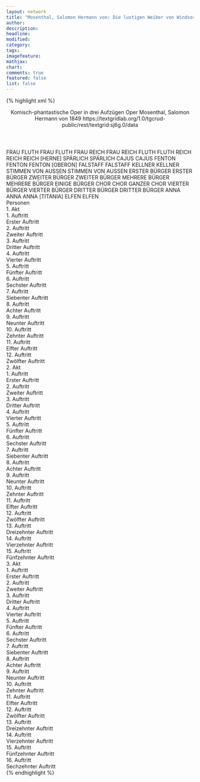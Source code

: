 ```yaml
---
layout: network
title: "Mosenthal, Salomon Hermann von: Die lustigen Weiber von Windsor (1849)"
author:
description:
headline:
modified:
category:
tags:
imagefeature: 
mathjax: 
chart: 
comments: true
featured: false
list: false
---
```

{% highlight xml %}
<?xml-model href="https://raw.githubusercontent.com/DLiNa/project/master/rules/lina.rnc"?><?xml-model href="https://raw.githubusercontent.com/DLiNa/project/master/rules/lina.sch"?>
<play xmlns="http://lina.digital">
  <header>
    <title>Die lustigen Weiber von Windsor</title>
    <subtitle>Komisch-phantastische Oper in drei Aufzügen</subtitle>
    <genretitle>Oper</genretitle>
    <author>Mosenthal, Salomon Hermann von</author>
    <date type="print"/>
    <date type="premiere" when="1849">1849</date>
    <date type="written"/>
    <source>https://textgridlab.org/1.0/tgcrud-public/rest/textgrid:sj6g.0/data</source>
  </header>
  <personae>
    <character>
      <name>FRAU FLUTH</name>
      <alias xml:id="frau_fluth">
        <name>FRAU FLUTH</name>
      </alias>
    </character>
    <character>
      <name>FRAU REICH</name>
      <alias xml:id="frau_reich">
        <name>FRAU REICH</name>
      </alias>
    </character>
    <character>
      <name>FLUTH</name>
      <alias xml:id="fluth">
        <name>FLUTH</name>
      </alias>
    </character>
    <character>
      <name>REICH</name>
      <alias xml:id="reich">
        <name>REICH</name>
      </alias>
      <alias xml:id="reich_herne">
        <name>REICH [HERNE]</name>
      </alias>
    </character>
    <character>
      <name>SPÄRLICH</name>
      <alias xml:id="spärlich">
        <name>SPÄRLICH</name>
      </alias>
    </character>
    <character>
      <name>CAJUS</name>
      <alias xml:id="cajus">
        <name>CAJUS</name>
      </alias>
    </character>
    <character>
      <name>FENTON</name>
      <alias xml:id="fenton">
        <name>FENTON</name>
      </alias>
      <alias xml:id="fenton_oberon">
        <name>FENTON [OBERON]</name>
      </alias>
    </character>
    <character>
      <name>FALSTAFF</name>
      <alias xml:id="falstaff">
        <name>FALSTAFF</name>
      </alias>
    </character>
    <character>
      <name>KELLNER</name>
      <alias xml:id="kellner">
        <name>KELLNER</name>
      </alias>
    </character>
    <character>
      <name>STIMMEN VON AUSSEN</name>
      <alias xml:id="stimmen_von_aussen">
        <name>STIMMEN VON AUSSEN</name>
      </alias>
    </character>
    <character>
      <name>ERSTER BÜRGER</name>
      <alias xml:id="erster_bürger">
        <name>ERSTER BÜRGER</name>
      </alias>
    </character>
    <character>
      <name>ZWEITER BÜRGER</name>
      <alias xml:id="zweiter_bürger">
        <name>ZWEITER BÜRGER</name>
      </alias>
    </character>
    <character>
      <name>MEHRERE BÜRGER</name>
      <alias xml:id="mehrere_bürger">
        <name>MEHRERE BÜRGER</name>
      </alias>
      <alias xml:id="einige_bürger">
        <name>EINIGE BÜRGER</name>
      </alias>
    </character>
    <character>
      <name>CHOR</name>
      <alias xml:id="chor">
        <name>CHOR</name>
      </alias>
      <alias xml:id="ganzer_chor">
        <name>GANZER CHOR</name>
      </alias>
    </character>
    <character>
      <name>VIERTER BÜRGER</name>
      <alias xml:id="vierter_bürger">
        <name>VIERTER BÜRGER</name>
      </alias>
    </character>
    <character>
      <name>DRITTER BÜRGER</name>
      <alias xml:id="dritter_bürger">
        <name>DRITTER BÜRGER</name>
      </alias>
    </character>
    <character>
      <name>ANNA</name>
      <alias xml:id="anna">
        <name>ANNA</name>
      </alias>
      <alias xml:id="anna_titania">
        <name>ANNA [TITANIA]</name>
      </alias>
    </character>
    <character>
      <name>ELFEN</name>
      <alias xml:id="elfen">
        <name>ELFEN</name>
      </alias>
    </character>
  </personae>
  <text>
    <div>
      <head>Personen</head>
    </div>
    <div>
      <head>1. Akt</head>
      <div>
        <head>1. Auftritt</head>
        <div>
          <head>Erster Auftritt</head>
          <sp who="#frau_fluth">
            <amount n="1" unit="speech_acts"/>
            <amount n="162" unit="words"/>
            <amount n="30" unit="lines"/>
            <amount n="812" unit="chars"/>
          </sp>
        </div>
      </div>
      <div>
        <head>2. Auftritt</head>
        <div>
          <head>Zweiter Auftritt</head>
          <sp who="#frau_reich">
            <amount n="13" unit="speech_acts"/>
            <amount n="105" unit="words"/>
            <amount n="21" unit="lines"/>
            <amount n="528" unit="chars"/>
          </sp>
          <sp who="#frau_fluth">
            <amount n="13" unit="speech_acts"/>
            <amount n="124" unit="words"/>
            <amount n="25" unit="lines"/>
            <amount n="614" unit="chars"/>
          </sp>
          <sp who="#frau_reich #frau_fluth">
            <amount n="2" unit="speech_acts"/>
            <amount n="115" unit="words"/>
            <amount n="26" unit="lines"/>
            <amount n="608" unit="chars"/>
          </sp>
        </div>
      </div>
      <div>
        <head>3. Auftritt</head>
        <div>
          <head>Dritter Auftritt</head>
          <sp who="#fluth">
            <amount n="4" unit="speech_acts"/>
            <amount n="122" unit="words"/>
            <amount n="681" unit="chars"/>
          </sp>
          <sp who="#reich">
            <amount n="5" unit="speech_acts"/>
            <amount n="91" unit="words"/>
            <amount n="3" unit="lines"/>
            <amount n="524" unit="chars"/>
          </sp>
          <sp who="#spärlich">
            <amount n="2" unit="speech_acts"/>
            <amount n="31" unit="words"/>
            <amount n="1" unit="lines"/>
            <amount n="161" unit="chars"/>
          </sp>
          <sp who="#cajus">
            <amount n="2" unit="speech_acts"/>
            <amount n="22" unit="words"/>
            <amount n="2" unit="lines"/>
            <amount n="98" unit="chars"/>
          </sp>
        </div>
      </div>
      <div>
        <head>4. Auftritt</head>
        <div>
          <head>Vierter Auftritt</head>
          <sp who="#fenton">
            <amount n="18" unit="speech_acts"/>
            <amount n="201" unit="words"/>
            <amount n="33" unit="lines"/>
            <amount n="1016" unit="chars"/>
          </sp>
          <sp who="#reich">
            <amount n="19" unit="speech_acts"/>
            <amount n="226" unit="words"/>
            <amount n="41" unit="lines"/>
            <amount n="1196" unit="chars"/>
          </sp>
          <sp who="#spärlich">
            <amount n="1" unit="speech_acts"/>
            <amount n="4" unit="words"/>
            <amount n="1" unit="lines"/>
            <amount n="12" unit="chars"/>
          </sp>
          <sp who="#cajus">
            <amount n="1" unit="speech_acts"/>
            <amount n="34" unit="words"/>
            <amount n="5" unit="lines"/>
            <amount n="184" unit="chars"/>
          </sp>
        </div>
      </div>
      <div>
        <head>5. Auftritt</head>
        <div>
          <head>Fünfter Auftritt</head>
          <sp who="#frau_fluth">
            <amount n="1" unit="speech_acts"/>
            <amount n="227" unit="words"/>
            <amount n="39" unit="lines"/>
            <amount n="1151" unit="chars"/>
          </sp>
        </div>
      </div>
      <div>
        <head>6. Auftritt</head>
        <div>
          <head>Sechster Auftritt</head>
          <sp who="#frau_reich">
            <amount n="7" unit="speech_acts"/>
            <amount n="86" unit="words"/>
            <amount n="4" unit="lines"/>
            <amount n="490" unit="chars"/>
          </sp>
          <sp who="#frau_fluth">
            <amount n="7" unit="speech_acts"/>
            <amount n="112" unit="words"/>
            <amount n="4" unit="lines"/>
            <amount n="613" unit="chars"/>
          </sp>
        </div>
      </div>
      <div>
        <head>7. Auftritt</head>
        <div>
          <head>Siebenter Auftritt</head>
          <sp who="#falstaff">
            <amount n="9" unit="speech_acts"/>
            <amount n="111" unit="words"/>
            <amount n="20" unit="lines"/>
            <amount n="572" unit="chars"/>
          </sp>
          <sp who="#frau_fluth">
            <amount n="9" unit="speech_acts"/>
            <amount n="59" unit="words"/>
            <amount n="13" unit="lines"/>
            <amount n="331" unit="chars"/>
          </sp>
          <sp who="#frau_reich">
            <amount n="6" unit="speech_acts"/>
            <amount n="16" unit="words"/>
            <amount n="5" unit="lines"/>
            <amount n="97" unit="chars"/>
          </sp>
        </div>
      </div>
      <div>
        <head>8. Auftritt</head>
        <div>
          <head>Achter Auftritt</head>
          <sp who="#frau_fluth">
            <amount n="13" unit="speech_acts"/>
            <amount n="63" unit="words"/>
            <amount n="16" unit="lines"/>
            <amount n="323" unit="chars"/>
          </sp>
          <sp who="#frau_reich">
            <amount n="11" unit="speech_acts"/>
            <amount n="99" unit="words"/>
            <amount n="17" unit="lines"/>
            <amount n="514" unit="chars"/>
          </sp>
          <sp who="#falstaff">
            <amount n="6" unit="speech_acts"/>
            <amount n="52" unit="words"/>
            <amount n="9" unit="lines"/>
            <amount n="234" unit="chars"/>
          </sp>
          <sp who="#frau_fluth">
            <amount n="1" unit="speech_acts"/>
            <amount n="1" unit="words"/>
            <amount n="1" unit="lines"/>
            <amount n="9" unit="chars"/>
          </sp>
          <sp who="#frau_reich">
            <amount n="1" unit="speech_acts"/>
            <amount n="7" unit="words"/>
            <amount n="1" unit="lines"/>
            <amount n="26" unit="chars"/>
          </sp>
          <sp who="#frau_fluth #frau_reich">
            <amount n="2" unit="speech_acts"/>
            <amount n="16" unit="words"/>
            <amount n="5" unit="lines"/>
            <amount n="105" unit="chars"/>
          </sp>
          <sp who="#falstaff">
            <amount n="1" unit="speech_acts"/>
            <amount n="3" unit="words"/>
            <amount n="1" unit="lines"/>
            <amount n="15" unit="chars"/>
          </sp>
        </div>
      </div>
      <div>
        <head>9. Auftritt</head>
        <div>
          <head>Neunter Auftritt</head>
          <sp who="#frau_fluth">
            <amount n="1" unit="speech_acts"/>
            <amount n="21" unit="words"/>
            <amount n="4" unit="lines"/>
            <amount n="104" unit="chars"/>
          </sp>
          <sp who="#frau_reich">
            <amount n="1" unit="speech_acts"/>
            <amount n="7" unit="words"/>
            <amount n="1" unit="lines"/>
            <amount n="36" unit="chars"/>
          </sp>
          <sp who="#frau_fluth #frau_reich">
            <amount n="1" unit="speech_acts"/>
            <amount n="6" unit="words"/>
            <amount n="1" unit="lines"/>
            <amount n="42" unit="chars"/>
          </sp>
        </div>
      </div>
      <div>
        <head>10. Auftritt</head>
        <div>
          <head>Zehnter Auftritt</head>
          <sp who="#fluth">
            <amount n="7" unit="speech_acts"/>
            <amount n="65" unit="words"/>
            <amount n="12" unit="lines"/>
            <amount n="341" unit="chars"/>
          </sp>
          <sp who="#frau_fluth">
            <amount n="5" unit="speech_acts"/>
            <amount n="35" unit="words"/>
            <amount n="7" unit="lines"/>
            <amount n="184" unit="chars"/>
          </sp>
          <sp who="#reich">
            <amount n="1" unit="speech_acts"/>
            <amount n="2" unit="words"/>
            <amount n="1" unit="lines"/>
            <amount n="14" unit="chars"/>
          </sp>
          <sp who="#cajus">
            <amount n="2" unit="speech_acts"/>
            <amount n="6" unit="words"/>
            <amount n="2" unit="lines"/>
            <amount n="40" unit="chars"/>
          </sp>
          <sp who="#reich #frau_reich">
            <amount n="1" unit="speech_acts"/>
            <amount n="6" unit="words"/>
            <amount n="1" unit="lines"/>
            <amount n="37" unit="chars"/>
          </sp>
          <sp who="#fluth #frau_fluth #reich #frau_reich #cajus #spärlich">
            <amount n="1" unit="speech_acts"/>
            <amount n="6" unit="words"/>
            <amount n="1" unit="lines"/>
            <amount n="33" unit="chars"/>
          </sp>
          <sp who="#spärlich">
            <amount n="1" unit="speech_acts"/>
            <amount n="4" unit="words"/>
            <amount n="1" unit="lines"/>
            <amount n="12" unit="chars"/>
          </sp>
        </div>
      </div>
      <div>
        <head>11. Auftritt</head>
        <div>
          <head>Elfter Auftritt</head>
          <sp who="#frau_reich #frau_fluth">
            <amount n="1" unit="speech_acts"/>
            <amount n="4" unit="words"/>
            <amount n="2" unit="lines"/>
            <amount n="28" unit="chars"/>
          </sp>
          <sp who="#frau_reich">
            <amount n="3" unit="speech_acts"/>
            <amount n="22" unit="words"/>
            <amount n="4" unit="lines"/>
            <amount n="124" unit="chars"/>
          </sp>
          <sp who="#frau_fluth">
            <amount n="3" unit="speech_acts"/>
            <amount n="23" unit="words"/>
            <amount n="4" unit="lines"/>
            <amount n="111" unit="chars"/>
          </sp>
          <sp who="#frau_reich #frau_fluth">
            <amount n="2" unit="speech_acts"/>
            <amount n="30" unit="words"/>
            <amount n="5" unit="lines"/>
            <amount n="154" unit="chars"/>
          </sp>
        </div>
      </div>
      <div>
        <head>12. Auftritt</head>
        <div>
          <head>Zwölfter Auftritt</head>
          <sp who="#frau_fluth">
            <amount n="7" unit="speech_acts"/>
            <amount n="131" unit="words"/>
            <amount n="24" unit="lines"/>
            <amount n="641" unit="chars"/>
          </sp>
          <sp who="#frau_reich">
            <amount n="5" unit="speech_acts"/>
            <amount n="49" unit="words"/>
            <amount n="9" unit="lines"/>
            <amount n="242" unit="chars"/>
          </sp>
          <sp who="#fluth">
            <amount n="6" unit="speech_acts"/>
            <amount n="95" unit="words"/>
            <amount n="18" unit="lines"/>
            <amount n="508" unit="chars"/>
          </sp>
          <sp who="#reich #cajus #spärlich #fluth">
            <amount n="1" unit="speech_acts"/>
            <amount n="1" unit="words"/>
            <amount n="1" unit="lines"/>
            <amount n="11" unit="chars"/>
          </sp>
          <sp who="#fluth #frau_reich #reich #cajus #spärlich">
            <amount n="3" unit="speech_acts"/>
            <amount n="5" unit="words"/>
            <amount n="3" unit="lines"/>
            <amount n="34" unit="chars"/>
          </sp>
          <sp who="#frau_fluth #frau_reich">
            <amount n="1" unit="speech_acts"/>
            <amount n="4" unit="words"/>
            <amount n="1" unit="lines"/>
            <amount n="22" unit="chars"/>
          </sp>
          <sp who="#frau_fluth #frau_reich #reich #cajus #spärlich">
            <amount n="1" unit="speech_acts"/>
            <amount n="54" unit="words"/>
            <amount n="10" unit="lines"/>
            <amount n="240" unit="chars"/>
          </sp>
          <sp who="#fluth #frau_reich #reich #cajus #spärlich">
            <amount n="1" unit="speech_acts"/>
            <amount n="29" unit="words"/>
            <amount n="5" unit="lines"/>
            <amount n="148" unit="chars"/>
          </sp>
        </div>
      </div>
    </div>
    <div>
      <head>2. Akt</head>
      <div>
        <head>1. Auftritt</head>
        <div>
          <head>Erster Auftritt</head>
          <sp who="#falstaff">
            <amount n="1" unit="speech_acts"/>
            <amount n="57" unit="words"/>
            <amount n="337" unit="chars"/>
          </sp>
        </div>
      </div>
      <div>
        <head>2. Auftritt</head>
        <div>
          <head>Zweiter Auftritt</head>
          <sp who="#kellner">
            <amount n="5" unit="speech_acts"/>
            <amount n="45" unit="words"/>
            <amount n="5" unit="lines"/>
            <amount n="249" unit="chars"/>
          </sp>
          <sp who="#falstaff">
            <amount n="6" unit="speech_acts"/>
            <amount n="415" unit="words"/>
            <amount n="1" unit="lines"/>
            <amount n="2408" unit="chars"/>
          </sp>
          <sp who="#stimmen_von_aussen">
            <amount n="1" unit="speech_acts"/>
            <amount n="4" unit="words"/>
            <amount n="1" unit="lines"/>
            <amount n="24" unit="chars"/>
          </sp>
        </div>
      </div>
      <div>
        <head>3. Auftritt</head>
        <div>
          <head>Dritter Auftritt</head>
          <sp who="#kellner">
            <amount n="2" unit="speech_acts"/>
            <amount n="17" unit="words"/>
            <amount n="2" unit="lines"/>
            <amount n="106" unit="chars"/>
          </sp>
          <sp who="#erster_bürger">
            <amount n="8" unit="speech_acts"/>
            <amount n="109" unit="words"/>
            <amount n="7" unit="lines"/>
            <amount n="516" unit="chars"/>
          </sp>
          <sp who="#falstaff">
            <amount n="21" unit="speech_acts"/>
            <amount n="531" unit="words"/>
            <amount n="34" unit="lines"/>
            <amount n="2817" unit="chars"/>
          </sp>
          <sp who="#zweiter_bürger">
            <amount n="4" unit="speech_acts"/>
            <amount n="24" unit="words"/>
            <amount n="4" unit="lines"/>
            <amount n="126" unit="chars"/>
          </sp>
          <sp who="#mehrere_bürger">
            <amount n="1" unit="speech_acts"/>
            <amount n="2" unit="words"/>
            <amount n="1" unit="lines"/>
            <amount n="9" unit="chars"/>
          </sp>
          <sp who="#erster_bürger #zweiter_bürger">
            <amount n="2" unit="speech_acts"/>
            <amount n="8" unit="words"/>
            <amount n="2" unit="lines"/>
            <amount n="41" unit="chars"/>
          </sp>
          <sp who="#kellner #erster_bürger #zweiter_bürger #vierter_bürger #dritter_bürger #falstaff #chor #einige_bürger">
            <amount n="2" unit="speech_acts"/>
            <amount n="3" unit="words"/>
            <amount n="2" unit="lines"/>
            <amount n="13" unit="chars"/>
          </sp>
          <sp who="#chor">
            <amount n="7" unit="speech_acts"/>
            <amount n="8" unit="words"/>
            <amount n="8" unit="lines"/>
            <amount n="46" unit="chars"/>
          </sp>
          <sp who="#einige_bürger">
            <amount n="1" unit="speech_acts"/>
            <amount n="24" unit="words"/>
            <amount n="4" unit="lines"/>
            <amount n="127" unit="chars"/>
          </sp>
          <sp who="#vierter_bürger">
            <amount n="2" unit="speech_acts"/>
            <amount n="21" unit="words"/>
            <amount n="2" unit="lines"/>
            <amount n="106" unit="chars"/>
          </sp>
          <sp who="#falstaff">
            <amount n="1" unit="speech_acts"/>
            <amount n="21" unit="words"/>
            <amount n="124" unit="chars"/>
          </sp>
          <sp who="#falstaff #erster_bürger">
            <amount n="1" unit="speech_acts"/>
            <amount n="44" unit="words"/>
            <amount n="240" unit="chars"/>
          </sp>
          <sp who="#dritter_bürger">
            <amount n="2" unit="speech_acts"/>
            <amount n="31" unit="words"/>
            <amount n="1" unit="lines"/>
            <amount n="168" unit="chars"/>
          </sp>
        </div>
      </div>
      <div>
        <head>4. Auftritt</head>
        <div>
          <head>Vierter Auftritt</head>
          <sp who="#kellner">
            <amount n="2" unit="speech_acts"/>
            <amount n="65" unit="words"/>
            <amount n="346" unit="chars"/>
          </sp>
          <sp who="#falstaff">
            <amount n="3" unit="speech_acts"/>
            <amount n="49" unit="words"/>
            <amount n="2" unit="lines"/>
            <amount n="270" unit="chars"/>
          </sp>
        </div>
      </div>
      <div>
        <head>5. Auftritt</head>
        <div>
          <head>Fünfter Auftritt</head>
          <sp who="#fluth">
            <amount n="25" unit="speech_acts"/>
            <amount n="405" unit="words"/>
            <amount n="68" unit="lines"/>
            <amount n="2137" unit="chars"/>
          </sp>
          <sp who="#falstaff">
            <amount n="25" unit="speech_acts"/>
            <amount n="426" unit="words"/>
            <amount n="68" unit="lines"/>
            <amount n="2243" unit="chars"/>
          </sp>
          <sp who="#fluth #falstaff">
            <amount n="4" unit="speech_acts"/>
            <amount n="84" unit="words"/>
            <amount n="16" unit="lines"/>
            <amount n="497" unit="chars"/>
          </sp>
        </div>
      </div>
      <div>
        <head>6. Auftritt</head>
        <div>
          <head>Sechster Auftritt</head>
          <sp who="#spärlich">
            <amount n="1" unit="speech_acts"/>
            <amount n="79" unit="words"/>
            <amount n="16" unit="lines"/>
            <amount n="444" unit="chars"/>
          </sp>
        </div>
      </div>
      <div>
        <head>7. Auftritt</head>
        <div>
          <head>Siebenter Auftritt</head>
          <sp who="#cajus">
            <amount n="3" unit="speech_acts"/>
            <amount n="95" unit="words"/>
            <amount n="12" unit="lines"/>
            <amount n="513" unit="chars"/>
          </sp>
          <sp who="#spärlich">
            <amount n="1" unit="speech_acts"/>
            <amount n="10" unit="words"/>
            <amount n="1" unit="lines"/>
            <amount n="47" unit="chars"/>
          </sp>
          <sp who="#fenton">
            <amount n="1" unit="speech_acts"/>
            <amount n="7" unit="words"/>
            <amount n="1" unit="lines"/>
            <amount n="33" unit="chars"/>
          </sp>
        </div>
      </div>
      <div>
        <head>8. Auftritt</head>
        <div>
          <head>Achter Auftritt</head>
          <sp who="#fenton">
            <amount n="2" unit="speech_acts"/>
            <amount n="61" unit="words"/>
            <amount n="12" unit="lines"/>
            <amount n="341" unit="chars"/>
          </sp>
          <sp who="#spärlich">
            <amount n="1" unit="speech_acts"/>
            <amount n="9" unit="words"/>
            <amount n="2" unit="lines"/>
            <amount n="53" unit="chars"/>
          </sp>
          <sp who="#cajus">
            <amount n="1" unit="speech_acts"/>
            <amount n="12" unit="words"/>
            <amount n="2" unit="lines"/>
            <amount n="57" unit="chars"/>
          </sp>
        </div>
      </div>
      <div>
        <head>9. Auftritt</head>
        <div>
          <head>Neunter Auftritt</head>
          <sp who="#anna">
            <amount n="8" unit="speech_acts"/>
            <amount n="128" unit="words"/>
            <amount n="24" unit="lines"/>
            <amount n="689" unit="chars"/>
          </sp>
          <sp who="#fenton">
            <amount n="8" unit="speech_acts"/>
            <amount n="105" unit="words"/>
            <amount n="19" unit="lines"/>
            <amount n="529" unit="chars"/>
          </sp>
          <sp who="#spärlich">
            <amount n="3" unit="speech_acts"/>
            <amount n="41" unit="words"/>
            <amount n="7" unit="lines"/>
            <amount n="186" unit="chars"/>
          </sp>
          <sp who="#cajus">
            <amount n="5" unit="speech_acts"/>
            <amount n="102" unit="words"/>
            <amount n="8" unit="lines"/>
            <amount n="518" unit="chars"/>
          </sp>
        </div>
      </div>
      <div>
        <head>10. Auftritt</head>
        <div>
          <head>Zehnter Auftritt</head>
          <sp who="#falstaff">
            <amount n="4" unit="speech_acts"/>
            <amount n="49" unit="words"/>
            <amount n="3" unit="lines"/>
            <amount n="266" unit="chars"/>
          </sp>
          <sp who="#frau_fluth">
            <amount n="3" unit="speech_acts"/>
            <amount n="48" unit="words"/>
            <amount n="2" unit="lines"/>
            <amount n="259" unit="chars"/>
          </sp>
          <sp who="#frau_reich">
            <amount n="1" unit="speech_acts"/>
            <amount n="5" unit="words"/>
            <amount n="1" unit="lines"/>
            <amount n="32" unit="chars"/>
          </sp>
        </div>
      </div>
      <div>
        <head>11. Auftritt</head>
        <div>
          <head>Elfter Auftritt</head>
          <sp who="#frau_reich">
            <amount n="6" unit="speech_acts"/>
            <amount n="138" unit="words"/>
            <amount n="4" unit="lines"/>
            <amount n="766" unit="chars"/>
          </sp>
          <sp who="#frau_fluth">
            <amount n="7" unit="speech_acts"/>
            <amount n="143" unit="words"/>
            <amount n="4" unit="lines"/>
            <amount n="794" unit="chars"/>
          </sp>
          <sp who="#falstaff">
            <amount n="3" unit="speech_acts"/>
            <amount n="34" unit="words"/>
            <amount n="3" unit="lines"/>
            <amount n="188" unit="chars"/>
          </sp>
        </div>
      </div>
      <div>
        <head>12. Auftritt</head>
        <div>
          <head>Zwölfter Auftritt</head>
          <sp who="#fluth">
            <amount n="24" unit="speech_acts"/>
            <amount n="279" unit="words"/>
            <amount n="55" unit="lines"/>
            <amount n="1496" unit="chars"/>
          </sp>
          <sp who="#frau_fluth">
            <amount n="19" unit="speech_acts"/>
            <amount n="152" unit="words"/>
            <amount n="34" unit="lines"/>
            <amount n="822" unit="chars"/>
          </sp>
          <sp who="#fluth">
            <amount n="1" unit="speech_acts"/>
            <amount n="51" unit="words"/>
            <amount n="10" unit="lines"/>
            <amount n="272" unit="chars"/>
          </sp>
        </div>
      </div>
      <div>
        <head>13. Auftritt</head>
        <div>
          <head>Dreizehnter Auftritt</head>
          <sp who="#fluth">
            <amount n="5" unit="speech_acts"/>
            <amount n="59" unit="words"/>
            <amount n="10" unit="lines"/>
            <amount n="330" unit="chars"/>
          </sp>
          <sp who="#reich">
            <amount n="1" unit="speech_acts"/>
            <amount n="6" unit="words"/>
            <amount n="1" unit="lines"/>
            <amount n="34" unit="chars"/>
          </sp>
          <sp who="#cajus">
            <amount n="1" unit="speech_acts"/>
            <amount n="13" unit="words"/>
            <amount n="2" unit="lines"/>
            <amount n="71" unit="chars"/>
          </sp>
          <sp who="#spärlich">
            <amount n="1" unit="speech_acts"/>
            <amount n="4" unit="words"/>
            <amount n="1" unit="lines"/>
            <amount n="12" unit="chars"/>
          </sp>
          <sp who="#frau_fluth">
            <amount n="3" unit="speech_acts"/>
            <amount n="62" unit="words"/>
            <amount n="11" unit="lines"/>
            <amount n="356" unit="chars"/>
          </sp>
        </div>
      </div>
      <div>
        <head>14. Auftritt</head>
        <div>
          <head>Vierzehnter Auftritt</head>
          <sp who="#frau_reich">
            <amount n="1" unit="speech_acts"/>
            <amount n="14" unit="words"/>
            <amount n="2" unit="lines"/>
            <amount n="67" unit="chars"/>
          </sp>
          <sp who="#fluth">
            <amount n="4" unit="speech_acts"/>
            <amount n="49" unit="words"/>
            <amount n="8" unit="lines"/>
            <amount n="275" unit="chars"/>
          </sp>
          <sp who="#frau_fluth">
            <amount n="1" unit="speech_acts"/>
            <amount n="1" unit="words"/>
            <amount n="1" unit="lines"/>
            <amount n="6" unit="chars"/>
          </sp>
          <sp who="#falstaff">
            <amount n="4" unit="speech_acts"/>
            <amount n="30" unit="words"/>
            <amount n="6" unit="lines"/>
            <amount n="148" unit="chars"/>
          </sp>
          <sp who="#reich #cajus #spärlich #fluth">
            <amount n="1" unit="speech_acts"/>
            <amount n="4" unit="words"/>
            <amount n="1" unit="lines"/>
            <amount n="21" unit="chars"/>
          </sp>
          <sp who="#frau_reich #frau_fluth">
            <amount n="1" unit="speech_acts"/>
            <amount n="6" unit="words"/>
            <amount n="1" unit="lines"/>
            <amount n="35" unit="chars"/>
          </sp>
        </div>
      </div>
      <div>
        <head>15. Auftritt</head>
        <div>
          <head>Fünfzehnter Auftritt</head>
          <sp who="#fluth">
            <amount n="1" unit="speech_acts"/>
            <amount n="110" unit="words"/>
            <amount n="18" unit="lines"/>
            <amount n="549" unit="chars"/>
          </sp>
          <sp who="#cajus">
            <amount n="1" unit="speech_acts"/>
            <amount n="30" unit="words"/>
            <amount n="6" unit="lines"/>
            <amount n="169" unit="chars"/>
          </sp>
        </div>
      </div>
    </div>
    <div>
      <head>3. Akt</head>
      <div>
        <head>1. Auftritt</head>
        <div>
          <head>Erster Auftritt</head>
          <sp who="#fluth">
            <amount n="6" unit="speech_acts"/>
            <amount n="58" unit="words"/>
            <amount n="5" unit="lines"/>
            <amount n="346" unit="chars"/>
          </sp>
          <sp who="#frau_fluth">
            <amount n="5" unit="speech_acts"/>
            <amount n="129" unit="words"/>
            <amount n="2" unit="lines"/>
            <amount n="759" unit="chars"/>
          </sp>
          <sp who="#reich">
            <amount n="6" unit="speech_acts"/>
            <amount n="110" unit="words"/>
            <amount n="3" unit="lines"/>
            <amount n="616" unit="chars"/>
          </sp>
          <sp who="#frau_reich">
            <amount n="6" unit="speech_acts"/>
            <amount n="255" unit="words"/>
            <amount n="32" unit="lines"/>
            <amount n="1368" unit="chars"/>
          </sp>
          <sp who="#reich #fluth">
            <amount n="1" unit="speech_acts"/>
            <amount n="4" unit="words"/>
            <amount n="1" unit="lines"/>
            <amount n="23" unit="chars"/>
          </sp>
        </div>
      </div>
      <div>
        <head>2. Auftritt</head>
        <div>
          <head>Zweiter Auftritt</head>
          <sp who="#frau_reich">
            <amount n="6" unit="speech_acts"/>
            <amount n="118" unit="words"/>
            <amount n="4" unit="lines"/>
            <amount n="657" unit="chars"/>
          </sp>
          <sp who="#anna">
            <amount n="5" unit="speech_acts"/>
            <amount n="35" unit="words"/>
            <amount n="5" unit="lines"/>
            <amount n="178" unit="chars"/>
          </sp>
        </div>
      </div>
      <div>
        <head>3. Auftritt</head>
        <div>
          <head>Dritter Auftritt</head>
          <sp who="#anna">
            <amount n="5" unit="speech_acts"/>
            <amount n="78" unit="words"/>
            <amount n="4" unit="lines"/>
            <amount n="427" unit="chars"/>
          </sp>
          <sp who="#reich">
            <amount n="6" unit="speech_acts"/>
            <amount n="166" unit="words"/>
            <amount n="3" unit="lines"/>
            <amount n="896" unit="chars"/>
          </sp>
        </div>
      </div>
      <div>
        <head>4. Auftritt</head>
        <div>
          <head>Vierter Auftritt</head>
          <sp who="#anna">
            <amount n="2" unit="speech_acts"/>
            <amount n="284" unit="words"/>
            <amount n="35" unit="lines"/>
            <amount n="1564" unit="chars"/>
          </sp>
        </div>
      </div>
      <div>
        <head>5. Auftritt</head>
        <div>
          <head>Fünfter Auftritt</head>
          <sp who="#fluth">
            <amount n="2" unit="speech_acts"/>
            <amount n="31" unit="words"/>
            <amount n="1" unit="lines"/>
            <amount n="195" unit="chars"/>
          </sp>
          <sp who="#reich">
            <amount n="3" unit="speech_acts"/>
            <amount n="53" unit="words"/>
            <amount n="2" unit="lines"/>
            <amount n="297" unit="chars"/>
          </sp>
          <sp who="#spärlich">
            <amount n="2" unit="speech_acts"/>
            <amount n="31" unit="words"/>
            <amount n="1" unit="lines"/>
            <amount n="156" unit="chars"/>
          </sp>
        </div>
      </div>
      <div>
        <head>6. Auftritt</head>
        <div>
          <head>Sechster Auftritt</head>
          <sp who="#frau_fluth">
            <amount n="2" unit="speech_acts"/>
            <amount n="29" unit="words"/>
            <amount n="1" unit="lines"/>
            <amount n="184" unit="chars"/>
          </sp>
          <sp who="#frau_reich">
            <amount n="3" unit="speech_acts"/>
            <amount n="42" unit="words"/>
            <amount n="2" unit="lines"/>
            <amount n="229" unit="chars"/>
          </sp>
          <sp who="#cajus">
            <amount n="1" unit="speech_acts"/>
            <amount n="46" unit="words"/>
            <amount n="248" unit="chars"/>
          </sp>
          <sp who="#chor">
            <amount n="1" unit="speech_acts"/>
            <amount n="13" unit="words"/>
            <amount n="4" unit="lines"/>
            <amount n="60" unit="chars"/>
          </sp>
        </div>
      </div>
      <div>
        <head>7. Auftritt</head>
        <div>
          <head>Siebenter Auftritt</head>
          <sp who="#falstaff">
            <amount n="1" unit="speech_acts"/>
            <amount n="51" unit="words"/>
            <amount n="8" unit="lines"/>
            <amount n="269" unit="chars"/>
          </sp>
        </div>
      </div>
      <div>
        <head>8. Auftritt</head>
        <div>
          <head>Achter Auftritt</head>
          <sp who="#frau_fluth">
            <amount n="4" unit="speech_acts"/>
            <amount n="35" unit="words"/>
            <amount n="5" unit="lines"/>
            <amount n="179" unit="chars"/>
          </sp>
          <sp who="#frau_reich">
            <amount n="4" unit="speech_acts"/>
            <amount n="26" unit="words"/>
            <amount n="5" unit="lines"/>
            <amount n="133" unit="chars"/>
          </sp>
          <sp who="#falstaff">
            <amount n="7" unit="speech_acts"/>
            <amount n="87" unit="words"/>
            <amount n="17" unit="lines"/>
            <amount n="441" unit="chars"/>
          </sp>
          <sp who="#frau_fluth #frau_reich">
            <amount n="1" unit="speech_acts"/>
            <amount n="13" unit="words"/>
            <amount n="2" unit="lines"/>
            <amount n="68" unit="chars"/>
          </sp>
          <sp who="#frau_fluth #frau_reich">
            <amount n="2" unit="speech_acts"/>
            <amount n="9" unit="words"/>
            <amount n="3" unit="lines"/>
            <amount n="49" unit="chars"/>
          </sp>
          <sp who="#frau_fluth #frau_reich #falstaff">
            <amount n="2" unit="speech_acts"/>
            <amount n="45" unit="words"/>
            <amount n="8" unit="lines"/>
            <amount n="238" unit="chars"/>
          </sp>
        </div>
      </div>
      <div>
        <head>9. Auftritt</head>
        <div>
          <head>Neunter Auftritt</head>
        </div>
      </div>
      <div>
        <head>10. Auftritt</head>
        <div>
          <head>Zehnter Auftritt</head>
          <sp who="#anna_titania">
            <amount n="1" unit="speech_acts"/>
            <amount n="30" unit="words"/>
            <amount n="4" unit="lines"/>
            <amount n="161" unit="chars"/>
          </sp>
          <sp who="#chor">
            <amount n="1" unit="speech_acts"/>
            <amount n="4" unit="words"/>
            <amount n="1" unit="lines"/>
            <amount n="23" unit="chars"/>
          </sp>
        </div>
      </div>
      <div>
        <head>11. Auftritt</head>
        <div>
          <head>Elfter Auftritt</head>
          <sp who="#fenton_oberon">
            <amount n="1" unit="speech_acts"/>
            <amount n="31" unit="words"/>
            <amount n="4" unit="lines"/>
            <amount n="155" unit="chars"/>
          </sp>
          <sp who="#anna_titania #fenton_oberon">
            <amount n="1" unit="speech_acts"/>
            <amount n="5" unit="words"/>
            <amount n="1" unit="lines"/>
            <amount n="22" unit="chars"/>
          </sp>
          <sp who="#elfen">
            <amount n="2" unit="speech_acts"/>
            <amount n="31" unit="words"/>
            <amount n="5" unit="lines"/>
            <amount n="169" unit="chars"/>
          </sp>
        </div>
      </div>
      <div>
        <head>12. Auftritt</head>
        <div>
          <head>Zwölfter Auftritt</head>
          <sp who="#elfen">
            <amount n="2" unit="speech_acts"/>
            <amount n="8" unit="words"/>
            <amount n="2" unit="lines"/>
            <amount n="42" unit="chars"/>
          </sp>
          <sp who="#reich">
            <amount n="1" unit="speech_acts"/>
            <amount n="11" unit="words"/>
            <amount n="3" unit="lines"/>
            <amount n="63" unit="chars"/>
          </sp>
          <sp who="#ganzer_chor">
            <amount n="1" unit="speech_acts"/>
            <amount n="28" unit="words"/>
            <amount n="5" unit="lines"/>
            <amount n="169" unit="chars"/>
          </sp>
          <sp who="#reich_herne">
            <amount n="2" unit="speech_acts"/>
            <amount n="45" unit="words"/>
            <amount n="8" unit="lines"/>
            <amount n="247" unit="chars"/>
          </sp>
        </div>
      </div>
      <div>
        <head>13. Auftritt</head>
        <div>
          <head>Dreizehnter Auftritt</head>
          <sp who="#elfen">
            <amount n="2" unit="speech_acts"/>
            <amount n="25" unit="words"/>
            <amount n="5" unit="lines"/>
            <amount n="130" unit="chars"/>
          </sp>
          <sp who="#reich_herne">
            <amount n="2" unit="speech_acts"/>
            <amount n="22" unit="words"/>
            <amount n="5" unit="lines"/>
            <amount n="121" unit="chars"/>
          </sp>
          <sp who="#falstaff">
            <amount n="3" unit="speech_acts"/>
            <amount n="3" unit="words"/>
            <amount n="3" unit="lines"/>
            <amount n="9" unit="chars"/>
          </sp>
          <sp who="#elfen #reich_herne #falstaff #cajus #spärlich #ganzer_chor">
            <amount n="2" unit="speech_acts"/>
            <amount n="6" unit="words"/>
            <amount n="2" unit="lines"/>
            <amount n="37" unit="chars"/>
          </sp>
          <sp who="#cajus">
            <amount n="3" unit="speech_acts"/>
            <amount n="18" unit="words"/>
            <amount n="4" unit="lines"/>
            <amount n="80" unit="chars"/>
          </sp>
          <sp who="#spärlich">
            <amount n="3" unit="speech_acts"/>
            <amount n="19" unit="words"/>
            <amount n="4" unit="lines"/>
            <amount n="70" unit="chars"/>
          </sp>
          <sp who="#ganzer_chor">
            <amount n="1" unit="speech_acts"/>
            <amount n="98" unit="words"/>
            <amount n="23" unit="lines"/>
            <amount n="554" unit="chars"/>
          </sp>
        </div>
      </div>
      <div>
        <head>14. Auftritt</head>
        <div>
          <head>Vierzehnter Auftritt</head>
          <sp who="#fluth #frau_fluth #frau_reich">
            <amount n="1" unit="speech_acts"/>
            <amount n="3" unit="words"/>
            <amount n="1" unit="lines"/>
            <amount n="15" unit="chars"/>
          </sp>
          <sp who="#falstaff">
            <amount n="3" unit="speech_acts"/>
            <amount n="30" unit="words"/>
            <amount n="3" unit="lines"/>
            <amount n="151" unit="chars"/>
          </sp>
          <sp who="#reich">
            <amount n="3" unit="speech_acts"/>
            <amount n="88" unit="words"/>
            <amount n="1" unit="lines"/>
            <amount n="481" unit="chars"/>
          </sp>
          <sp who="#frau_reich">
            <amount n="4" unit="speech_acts"/>
            <amount n="85" unit="words"/>
            <amount n="1" unit="lines"/>
            <amount n="474" unit="chars"/>
          </sp>
          <sp who="#fluth">
            <amount n="1" unit="speech_acts"/>
            <amount n="63" unit="words"/>
            <amount n="332" unit="chars"/>
          </sp>
          <sp who="#frau_fluth">
            <amount n="2" unit="speech_acts"/>
            <amount n="19" unit="words"/>
            <amount n="2" unit="lines"/>
            <amount n="114" unit="chars"/>
          </sp>
        </div>
      </div>
      <div>
        <head>15. Auftritt</head>
        <div>
          <head>Fünfzehnter Auftritt</head>
          <sp who="#spärlich">
            <amount n="1" unit="speech_acts"/>
            <amount n="4" unit="words"/>
            <amount n="1" unit="lines"/>
            <amount n="23" unit="chars"/>
          </sp>
          <sp who="#cajus">
            <amount n="1" unit="speech_acts"/>
            <amount n="39" unit="words"/>
            <amount n="189" unit="chars"/>
          </sp>
          <sp who="#reich">
            <amount n="1" unit="speech_acts"/>
            <amount n="11" unit="words"/>
            <amount n="1" unit="lines"/>
            <amount n="53" unit="chars"/>
          </sp>
        </div>
      </div>
      <div>
        <head>16. Auftritt</head>
        <div>
          <head>Sechzehnter Auftritt</head>
          <sp who="#anna">
            <amount n="1" unit="speech_acts"/>
            <amount n="5" unit="words"/>
            <amount n="1" unit="lines"/>
            <amount n="39" unit="chars"/>
          </sp>
          <sp who="#reich">
            <amount n="1" unit="speech_acts"/>
            <amount n="4" unit="words"/>
            <amount n="1" unit="lines"/>
            <amount n="23" unit="chars"/>
          </sp>
          <sp who="#frau_reich">
            <amount n="2" unit="speech_acts"/>
            <amount n="40" unit="words"/>
            <amount n="1" unit="lines"/>
            <amount n="217" unit="chars"/>
          </sp>
          <sp who="#fenton">
            <amount n="1" unit="speech_acts"/>
            <amount n="39" unit="words"/>
            <amount n="213" unit="chars"/>
          </sp>
          <sp who="#fenton #anna">
            <amount n="2" unit="speech_acts"/>
            <amount n="6" unit="words"/>
            <amount n="2" unit="lines"/>
            <amount n="34" unit="chars"/>
          </sp>
          <sp who="#spärlich">
            <amount n="1" unit="speech_acts"/>
            <amount n="8" unit="words"/>
            <amount n="1" unit="lines"/>
            <amount n="32" unit="chars"/>
          </sp>
          <sp who="#cajus">
            <amount n="1" unit="speech_acts"/>
            <amount n="17" unit="words"/>
            <amount n="1" unit="lines"/>
            <amount n="99" unit="chars"/>
          </sp>
          <sp who="#frau_fluth">
            <amount n="2" unit="speech_acts"/>
            <amount n="61" unit="words"/>
            <amount n="6" unit="lines"/>
            <amount n="353" unit="chars"/>
          </sp>
          <sp who="#frau_fluth #frau_reich #anna">
            <amount n="1" unit="speech_acts"/>
            <amount n="2" unit="words"/>
            <amount n="1" unit="lines"/>
            <amount n="9" unit="chars"/>
          </sp>
          <sp who="#falstaff">
            <amount n="2" unit="speech_acts"/>
            <amount n="5" unit="words"/>
            <amount n="2" unit="lines"/>
            <amount n="21" unit="chars"/>
          </sp>
          <sp who="#frau_fluth #frau_reich #anna">
            <amount n="2" unit="speech_acts"/>
            <amount n="24" unit="words"/>
            <amount n="5" unit="lines"/>
            <amount n="134" unit="chars"/>
          </sp>
          <sp who="#frau_fluth #frau_reich #anna #falstaff #cajus #spärlich #fenton #reich">
            <amount n="1" unit="speech_acts"/>
            <amount n="11" unit="words"/>
            <amount n="2" unit="lines"/>
            <amount n="64" unit="chars"/>
          </sp>
        </div>
      </div>
    </div>
  </text>
</play>
{% endhighlight %}